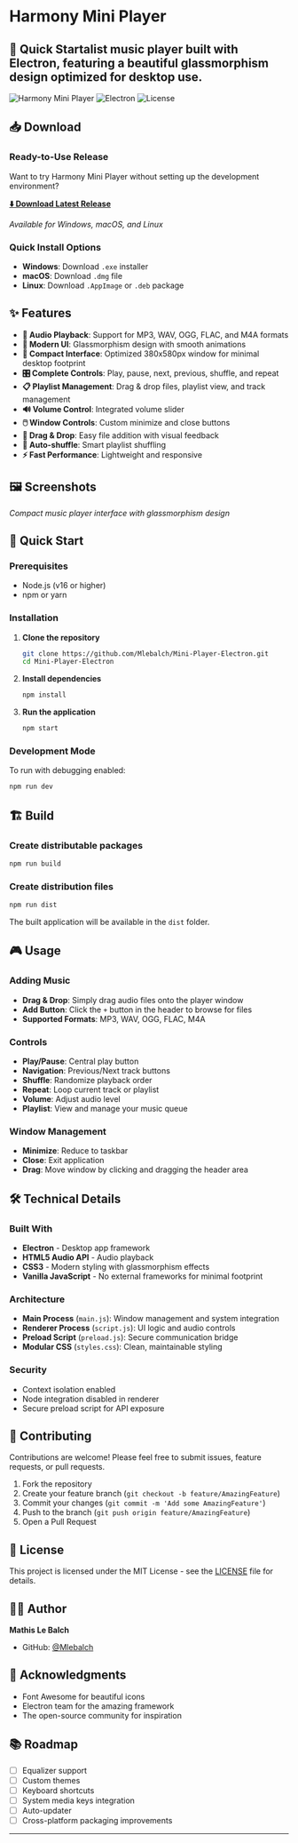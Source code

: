 # Harmony Mini Player


## 🚀 Quick Startalist music player built with Electron, featuring a beautiful glassmorphism design optimized for desktop use.

![Harmony Mini Player](https://img.shields.io/badge/Platform-Windows%20%7C%20macOS%20%7C%20Linux-blue)
![Electron](https://img.shields.io/badge/Electron-28.3.3-47848F?logo=electron)
![License](https://img.shields.io/badge/License-MIT-green)



## 📥 Download

### Ready-to-Use Release
Want to try Harmony Mini Player without setting up the development environment? 

**[⬇️ Download Latest Release](https://github.com/Mlebalch/Mini-Player-Electron/releases/latest)**

*Available for Windows, macOS, and Linux*

### Quick Install Options
- **Windows**: Download `.exe` installer
- **macOS**: Download `.dmg` file  
- **Linux**: Download `.AppImage` or `.deb` package


## ✨ Features

- **🎵 Audio Playback**: Support for MP3, WAV, OGG, FLAC, and M4A formats
- **🎨 Modern UI**: Glassmorphism design with smooth animations
- **📱 Compact Interface**: Optimized 380x580px window for minimal desktop footprint
- **🎛️ Complete Controls**: Play, pause, next, previous, shuffle, and repeat
- **📋 Playlist Management**: Drag & drop files, playlist view, and track management
- **🔊 Volume Control**: Integrated volume slider
- **🖱️ Window Controls**: Custom minimize and close buttons
- **📁 Drag & Drop**: Easy file addition with visual feedback
- **🔄 Auto-shuffle**: Smart playlist shuffling
- **⚡ Fast Performance**: Lightweight and responsive

## 🖼️ Screenshots

*Compact music player interface with glassmorphism design*


##  🚀 Quick Start

### Prerequisites

- Node.js (v16 or higher)
- npm or yarn

### Installation

1. **Clone the repository**
   ```bash
   git clone https://github.com/Mlebalch/Mini-Player-Electron.git
   cd Mini-Player-Electron
   ```

2. **Install dependencies**
   ```bash
   npm install
   ```

3. **Run the application**
   ```bash
   npm start
   ```

### Development Mode

To run with debugging enabled:
```bash
npm run dev
```

## 🏗️ Build

### Create distributable packages

```bash
npm run build
```

### Create distribution files
```bash
npm run dist
```

The built application will be available in the `dist` folder.

## 🎮 Usage

### Adding Music
- **Drag & Drop**: Simply drag audio files onto the player window
- **Add Button**: Click the `+` button in the header to browse for files
- **Supported Formats**: MP3, WAV, OGG, FLAC, M4A

### Controls
- **Play/Pause**: Central play button
- **Navigation**: Previous/Next track buttons
- **Shuffle**: Randomize playback order
- **Repeat**: Loop current track or playlist
- **Volume**: Adjust audio level
- **Playlist**: View and manage your music queue

### Window Management
- **Minimize**: Reduce to taskbar
- **Close**: Exit application
- **Drag**: Move window by clicking and dragging the header area

## 🛠️ Technical Details

### Built With
- **Electron** - Desktop app framework
- **HTML5 Audio API** - Audio playback
- **CSS3** - Modern styling with glassmorphism effects
- **Vanilla JavaScript** - No external frameworks for minimal footprint

### Architecture
- **Main Process** (`main.js`): Window management and system integration
- **Renderer Process** (`script.js`): UI logic and audio controls
- **Preload Script** (`preload.js`): Secure communication bridge
- **Modular CSS** (`styles.css`): Clean, maintainable styling

### Security
- Context isolation enabled
- Node integration disabled in renderer
- Secure preload script for API exposure


## 🤝 Contributing

Contributions are welcome! Please feel free to submit issues, feature requests, or pull requests.

1. Fork the repository
2. Create your feature branch (`git checkout -b feature/AmazingFeature`)
3. Commit your changes (`git commit -m 'Add some AmazingFeature'`)
4. Push to the branch (`git push origin feature/AmazingFeature`)
5. Open a Pull Request

## 📝 License

This project is licensed under the MIT License - see the [LICENSE](LICENSE) file for details.

## 👨‍💻 Author

**Mathis Le Balch**
- GitHub: [@Mlebalch](https://github.com/Mlebalch)

## 🙏 Acknowledgments

- Font Awesome for beautiful icons
- Electron team for the amazing framework
- The open-source community for inspiration

## 📚 Roadmap

- [ ] Equalizer support
- [ ] Custom themes
- [ ] Keyboard shortcuts
- [ ] System media keys integration
- [ ] Auto-updater
- [ ] Cross-platform packaging improvements

---
